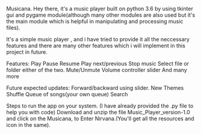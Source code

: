 Musicana.
Hey there, it's a music player built on python 3.6 by using tkinter gui and pygame module(although many other modules are also used but it's the main module which is helpful in manipulating and processing music files).

It's a simple music player , and i have tried to provide it all the neccessary features and there are many other features which i will implement in this project in future.

Features:
Play
Pause
Resume
Play next/previous
Stop music
Select file or folder either of the two.
Mute/Unmute
Volume controller slider
And many more

Future expected updates:
Forward/backward using slider.
New Themes
Shuffle
Queue of songs(your own queue)
Search

Steps to run the app on your system.
(I have already provided the .py file to help you with code)
Download and unzip the file Music_Player_version-1.0 and click on the Musicana, to Enter Nirvana.(You'll get all the resources and icon in the same).

